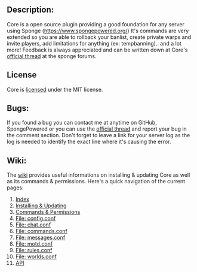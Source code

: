 Description:
---
Core is a open source plugin providing a good foundation for any server using Sponge (https://www.spongepowered.org/)
It's commands are very extended so you are able to rollback your banlist, create private warps and invite players,
add limitations for anything (ex: tempbanning).. and a lot more! Feedback is always appreciated and can be written
down at Core's [official thread](https://forums.spongepowered.org/t/core-v1-8-2b-kick-ban-mute-teleport-homes-warps-spawns-time-weather-and-much-more/9152) at the sponge forums.

License
---
Core is [licensed](https://github.com/CreepsterLGC/Core/blob/master/Core/license.txt) under the MIT license.

Bugs:
---
If you found a bug you can contact me at anytime on GitHub, SpongePowered or you can use the [official thread](https://forums.spongepowered.org/t/core-v1-8-2b-kick-ban-mute-teleport-homes-warps-spawns-time-weather-and-much-more/9152) and report your bug in the comment section. Don't forget to leave a link for your server log as the log is needed to identify the exact line where it's causing the error.

Wiki:
---
The [wiki](https://github.com/CreepsterLGC/Core/wiki) provides useful informations on installing & updating Core as well as its commands & permissions. Here's a quick navigation of the current pages:

1. [Index](https://github.com/CreepsterLGC/Core/wiki)
2. [Installing & Updating](https://github.com/CreepsterLGC/Core/wiki/Installing-&-Updating)
3. [Commands & Permissions](https://github.com/CreepsterLGC/Core/wiki/Commands-&-Permissions)
4. [File: config.conf](https://github.com/CreepsterLGC/Core/wiki/config.conf)
5. [File: chat.conf](https://github.com/CreepsterLGC/Core/wiki/chat.conf)
6. [File: commands.conf](https://github.com/CreepsterLGC/Core/wiki/commands.conf)
7. [File: messages.conf](https://github.com/CreepsterLGC/Core/wiki/messages.conf)
8. [File: motd.conf](https://github.com/CreepsterLGC/Core/wiki/motd.conf)
9. [File: rules.conf](https://github.com/CreepsterLGC/Core/wiki/rules.conf)
10. [File: worlds.conf](https://github.com/CreepsterLGC/Core/wiki/worlds.conf)
11. [API](https://github.com/CreepsterLGC/Core/wiki/API)
